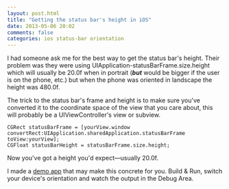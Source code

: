 ```yaml
---
layout: post.html
title: "Getting the status bar's height in iOS"
date: 2013-05-06 20:02
comments: false
categories: ios status-bar orientation
---
```


I had someone ask me for the best way to get the status bar's height. Their problem was they were using UIApplication-statusBarFrame.size.height which will usually be 20.0f when in portrait (***but*** would be bigger if the user is on the phone, etc.) but when the phone was oriented in landscape the height was 480.0f.

The trick to the status bar's frame and height is to make sure you've converted it to the coordinate space of the view that you care about, this will probably be a UIViewController's view or subview.

``` objc
CGRect statusBarFrame = [yourView.window convertRect:UIApplication.sharedApplication.statusBarFrame toView:yourView];
CGFloat statusBarHeight = statusBarFrame.size.height;
```

Now you've got a height you'd expect—usually 20.0f.

I made a [demo app](https://github.com/travisjeffery/StatusBarDemo) that may make this concrete for you. Build &amp; Run, switch your device's orientation and watch the output in the Debug Area.
